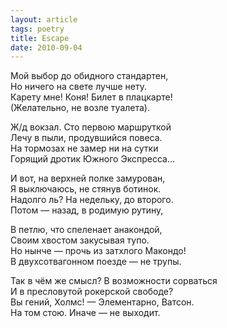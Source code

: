 ```yaml
---
layout: article
tags: poetry
title: Escape
date: 2010-09-04
---
```


Мой выбор до обидного стандартен,<br>
Но ничего на свете лучше нету.<br>
Карету мне! Коня! Билет в плацкарте!<br>
(Желательно, не возле туалета).<br>

Ж/д вокзал. Сто первою маршруткой<br>
Лечу в пыли, продувшийся повеса.<br>
На тормозах не замер ни на сутки<br>
Горящий дротик Южного Экспресса...<br>

И вот, на верхней полке замурован,<br>
Я выключаюсь, не стянув ботинок.<br>
Надолго ль? На недельку, до второго.<br>
Потом — назад, в родимую рутину,<br>

В петлю, что спеленает анакондой,<br>
Своим хвостом закусывая тупо.<br>
Но нынче — прочь из затхлого Макондо!<br>
В двухсотвагонном поезде — не трупы.<br>

Так в чём же смысл? В возможности сорваться<br>
И в пресловутой рокерской свободе?<br>
Вы гений, Холмс! — Элементарно, Ватсон.<br>
На том стою. Иначе — не выходит.
